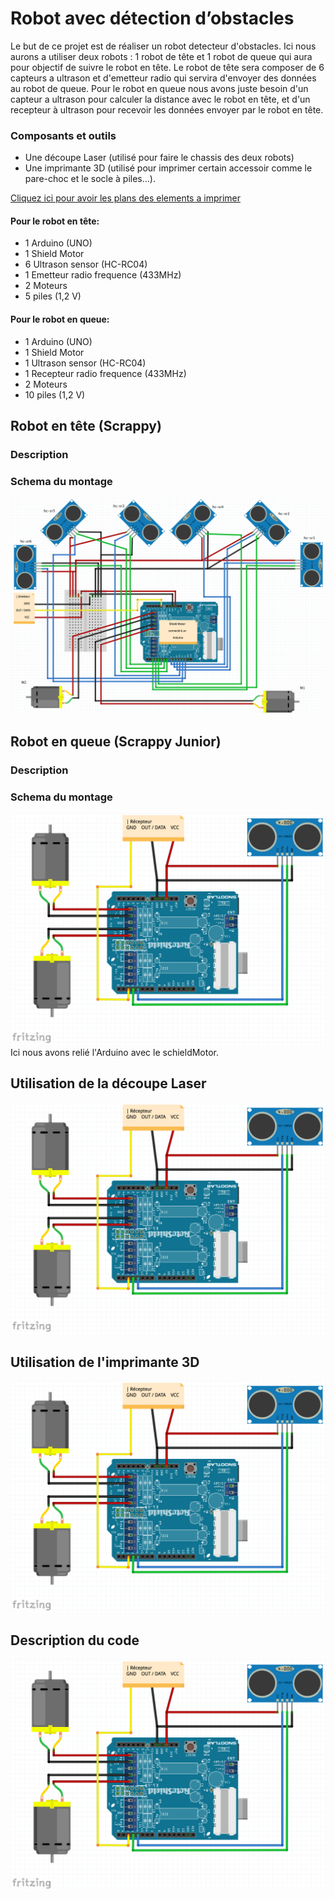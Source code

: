 # Robot avec détection d’obstacles

Le but de ce projet est de réaliser un robot detecteur d'obstacles. Ici nous aurons a utiliser deux robots : 1 robot de tête et 1 robot de queue qui aura pour objectif de suivre le robot en tête.
Le robot de tête sera composer de 6 capteurs a ultrason et d'emetteur radio qui servira d'envoyer des données au robot de queue. Pour le robot en queue nous avons juste besoin d'un capteur a ultrason pour calculer la distance avec le robot en tête, et d'un recepteur à ultrason pour recevoir les données envoyer par le robot en tête.

### Composants et outils
- Une découpe Laser (utilisé pour faire le chassis des deux robots)
- Une imprimante 3D (utilisé pour imprimer certain accessoir comme le pare-choc et le socle à piles...).

[Cliquez ici pour avoir les plans des elements a imprimer](https://github.com/master1-ifi-semestre2/TER/tree/master/plans3D)

#### Pour le robot en tête:
- 1 Arduino (UNO)
- 1 Shield Motor
- 6 Ultrason sensor (HC-RC04)
- 1 Emetteur radio frequence (433MHz)
- 2 Moteurs
- 5 piles (1,2 V)

#### Pour le robot en queue:
- 1 Arduino (UNO)
- 1 Shield Motor
- 1 Ultrason sensor (HC-RC04)
- 1 Recepteur radio frequence (433MHz)
- 2 Moteurs
- 10 piles (1,2 V)

## Robot en tête (Scrappy)
### Description
### Schema du montage
![alt text](schema/scrappy.png "Circuit montage du Robot en tête")

## Robot en queue (Scrappy Junior)
### Description
### Schema du montage
![alt text](schema/scrappy_junior.png "Circuit montage du Robot en queue")
Ici nous avons relié l'Arduino avec le schieldMotor.

## Utilisation de la découpe Laser
![alt text](schema/scrappy_junior.png "Circuit montage")

## Utilisation de l'imprimante 3D
![alt text](schema/scrappy_junior.png "Circuit montage")

## Description du code
![alt text](schema/scrappy_junior.png "Circuit montage")
